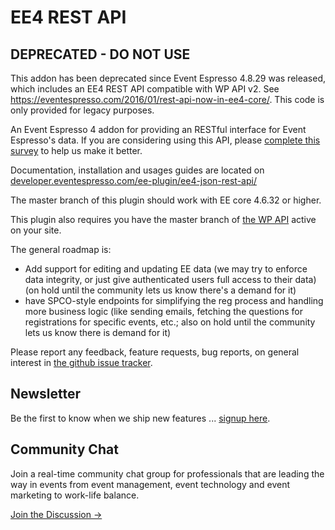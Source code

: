 EE4 REST API
=========

## DEPRECATED - DO NOT USE

This addon has been deprecated since Event Espresso 4.8.29 was released, which includes an EE4 REST API compatible with
WP API v2. See https://eventespresso.com/2016/01/rest-api-now-in-ee4-core/. This code is only provided for legacy purposes.

An Event Espresso 4 addon for providing an RESTful interface for Event Espresso's data. If you are considering using this API, please <a href='http://eventespresso.com/developers/event-espresso-4-rest-api-survey/'>complete this survey</a> to help us make it better. 

Documentation, installation and usages guides are located on <a href='http://developer.eventespresso.com/docs/ee4-json-rest-api-documentation/'>developer.eventespresso.com/ee-plugin/ee4-json-rest-api/</a>

The master branch of this plugin should work with EE core 4.6.32 or higher.

This plugin also requires you have the master branch of <a href='https://github.com/WP-API/WP-API'>the WP API</a> active on your site. 

The general roadmap is:
<ul>
<li>Add support for editing and updating EE data (we may try to enforce data integrity, or just give authenticated users full access to their data) (on hold until the community lets us know there's a demand for it)</li>
<li>have SPCO-style endpoints for simplifying the reg process and handling more business logic (like sending emails, fetching the questions for registrations for specific events, etc.; also on hold until the community lets us know there is demand for it)</li></ul>

Please report any feedback, feature requests, bug reports, on general interest in <a href='https://github.com/eventespresso/eea-rest-api/issues'>the github issue tracker</a>.

## Newsletter
Be the first to know when we ship new features ... [signup here](https://eventespresso.com/newsletter/).

## Community Chat
Join a real-time community chat group for professionals that are leading the way in events from event management, event technology and event marketing to work-life balance.

[Join the Discussion →](https://eventsmart.com/contact/community-chat/?utm_source=github&utm_medium=link&utm_campaign=ee4_github_plugin_description_homepage&utm_content=community+chat)

